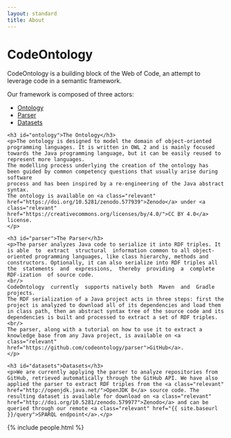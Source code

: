 ```yaml
---
layout: standard
title: About
---
```



<div id="about" class="about">
<div class="jumbotron about">
    <h1>CodeOntology</h1>
    <p>CodeOntology is a building block of the Web of Code, an attempt to leverage code in a semantic framework.</p>
    <p>Our framework is composed of three actors:
        <ul>
            <li><a class="relevant" href="#ontology">Ontology</a></li>
            <li><a class="relevant" href="#parser">Parser</a></li>
            <li><a class="relevant" href="#datasets">Datasets</a></li>
        </ul>
    </p>

    <h3 id="ontology">The Ontology</h3>
    <p>The ontology is designed to model the domain of object-oriented programming languages. It is written in OWL 2 and is mainly focused towards the Java programming language, but it can be easily reused to represent more languages.
    The modelling process underlying the creation of the ontology has
    been guided by common competency questions that usually arise during software
    process and has been inspired by a re-engineering of the Java abstract syntax.
    The ontology is available on <a class="relevant" href="https://doi.org/10.5281/zenodo.577939">Zenodo</a> under <a class="relevant" href="https://creativecommons.org/licenses/by/4.0/">CC BY 4.0</a> license.
    </p>

    <h3 id="parser">The Parser</h3>
    <p>The parser analyzes Java code to serialize it into RDF triples. It is able  to  extract  structural  information common to all object-oriented programming languages, like class hierarchy, methods and constructors. Optionally, it can also serialize into RDF triples all the  statements  and  expressions,  thereby  providing  a  complete  RDF-ization  of source code.
    <br/>
    CodeOntology  currently  supports natively both  Maven  and  Gradle  projects.
    The RDF serialization of a Java project acts in three steps: first the project is analyzed to download all of its dependencies and load them in class path, then an abstract syntax tree of the source code and its dependencies is built and processed to extract a set of RDF triples.
    <br/>
    The parser, along with a tutorial on how to use it to extract a knowledge base from any Java project, is available on <a class="relevant" href="https://github.com/codeontology/parser">GitHub</a>.
    </p>

    <h3 id="datasets">Datasets</h3>
    <p>We are currently applying the parser to analyze repositories from GitHub, retrieved automatically through the GitHub API. We have also applied the parser to extract RDF triples from the <a class="relevant" href="http://openjdk.java.net/">OpenJDK 8</a> source code. The resulting dataset is available for download on <a class="relevant" href="http://doi.org/10.5281/zenodo.579977">Zenodo</a> and can be queried through our remote <a class="relevant" href="{{ site.baseurl }}/query">SPARQL endpoint</a>.</p>

<!--
<div class="container">
<div class="infos row">
    <div class="info col-md-3">
        <a id="repositories" class="relevant odometer">0</a>
		<h3>Repositories</h3>
    </div>
    <div class="info col-md-3">
        <a id="datasets" class="relevant odometer">0</a>
		<h3>Datasets</h3>
    </div>
    <div class="info col-md-3">
        <a id="lloc" class="relevant odometer">0</a>
		<h3>LLOCs</h3>
    </div>
    <div class="info col-md-3">
        <a id="triples" class="relevant odometer">0</a>
		<h3>Triples</h3>
    </div>
</div>
</div>
-->

<div class="container people">
	{% include people.html %}
</div>
</div>
</div>

<script src="public/js/scroller.js"></script>